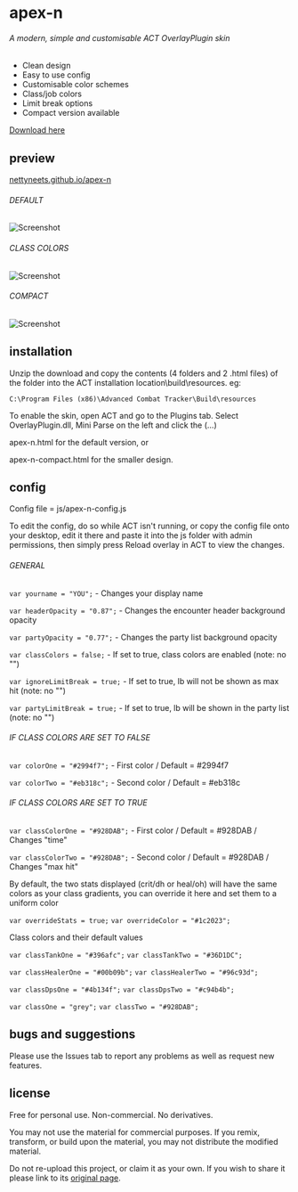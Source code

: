 # apex-n
###### A modern, simple and customisable ACT OverlayPlugin skin
- Clean design
- Easy to use config
- Customisable color schemes
- Class/job colors
- Limit break options
- Compact version available

[Download here](https://github.com/nettyneets/apex-n/releases)

## preview
[nettyneets.github.io/apex-n](https://nettyneets.github.io/apex-n/)

###### DEFAULT
![Screenshot](https://nettyneets.github.io/apex-n/images/preview.png)
###### CLASS COLORS
![Screenshot](https://nettyneets.github.io/apex-n/images/classcolors.png)
###### COMPACT
![Screenshot](https://nettyneets.github.io/apex-n/images/compact.png)

## installation

Unzip the download and copy the contents (4 folders and 2 .html files) of the folder into the ACT installation location\build\resources. eg:
```
C:\Program Files (x86)\Advanced Combat Tracker\Build\resources
```
To enable the skin, open ACT and go to the Plugins tab. Select OverlayPlugin.dll, Mini Parse on the left and click the (...) 

apex-n.html for the default version, or

apex-n-compact.html for the smaller design.

## config 

Config file = js/apex-n-config.js

To edit the config, do so while ACT isn't running, or copy the config file onto your desktop, edit it there and paste it into the js folder with admin permissions, then simply press Reload overlay in ACT to view the changes.

###### GENERAL

`var yourname = "YOU";` - Changes your display name

`var headerOpacity = "0.87";` - Changes the encounter header background opacity

`var partyOpacity = "0.77";` - Changes the party list background opacity

`var classColors = false;` - If set to true, class colors are enabled (note: no "")

`var ignoreLimitBreak = true;` - If set to true, lb will not be shown as max hit (note: no "")

`var partyLimitBreak = true;` - If set to true, lb will be shown in the party list (note: no "")

###### IF CLASS COLORS ARE SET TO FALSE

`var colorOne = "#2994f7";` - First color / Default = #2994f7

`var colorTwo = "#eb318c";` - Second color / Default = #eb318c


###### IF CLASS COLORS ARE SET TO TRUE

`var classColorOne = "#928DAB";` - First color / Default = #928DAB / Changes "time"

`var classColorTwo = "#928DAB";` - Second color / Default = #928DAB / Changes "max hit"

By default, the two stats displayed (crit/dh or heal/oh) will have the same colors as your class gradients, you can override it here and set them to a uniform color

`var overrideStats = true;`
`var overrideColor = "#1c2023";`

Class colors and their default values

`var classTankOne = "#396afc";`
`var classTankTwo = "#36D1DC";`


`var classHealerOne = "#00b09b";`
`var classHealerTwo = "#96c93d";`


`var classDpsOne = "#4b134f";`
`var classDpsTwo = "#c94b4b";`


`var classOne = "grey";`
`var classTwo = "#928DAB";`


## bugs and suggestions

Please use the Issues tab to report any problems as well as request new features.

## license

Free for personal use. Non-commercial. No derivatives.

You may not use the material for commercial purposes.  If you remix, transform, or build upon the material, you may not distribute the modified material.

Do not re-upload this project, or claim it as your own. If you wish to share it please link to its [original page](https://nettyneets.github.io/apex-n/).
